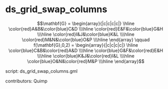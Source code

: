 ds_grid_swap_columns
====================

$$\mathbf{G} = \begin{array}{|c|c|c|c|}
\hline \color{red}A&B&\color{blue}C&D
\\\hline \color{red}E&F&\color{blue}G&H
\\\hline \color{red}I&J&\color{blue}K&L
\\\hline \color{red}M&N&\color{blue}O&P
\\\hline \end{array}
\qquad
f(\mathbf{G},0,2) = \begin{array}{|c|c|c|c|}
\hline \color{blue}C&B&\color{red}A&D
\\\hline \color{blue}G&F&\color{red}E&H
\\\hline \color{blue}K&J&\color{red}I&L
\\\hline \color{blue}O&N&\color{red}M&P
\\\hline \end{array}$$

script: ds_grid_swap_columns.gml

contributors: Quimp
